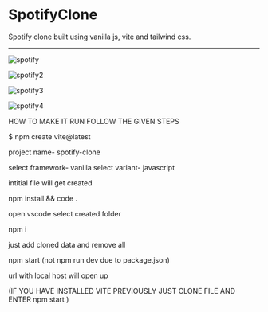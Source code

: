 # SpotifyClone
Spotify clone built using vanilla js, vite and tailwind css.

*************************************************************************************************************************************************************************

![spotify](https://user-images.githubusercontent.com/77928275/200170321-6ed08959-4596-4cad-9cbc-148816dd0195.png)


![spotify2](https://user-images.githubusercontent.com/77928275/200170358-37b72e79-0df2-493a-a17d-b1e84e943e87.png)


![spotify3](https://user-images.githubusercontent.com/77928275/200170363-e82c4ccd-a269-4cd5-81b6-1a5dfe108d9b.png)


![spotify4](https://user-images.githubusercontent.com/77928275/200170365-2541940e-077b-4b9d-a277-9b4e9acbaa10.png)






HOW TO MAKE IT RUN FOLLOW THE GIVEN STEPS

$ npm create vite@latest

project name- spotify-clone

select framework- vanilla
select variant- javascript

intitial file will get created

npm install && code .

open vscode select created folder

npm i 

just add cloned data and remove all

npm start (not npm run dev due to package.json)

url with local host will open up 

(IF YOU HAVE INSTALLED VITE PREVIOUSLY JUST CLONE FILE AND ENTER npm start )
